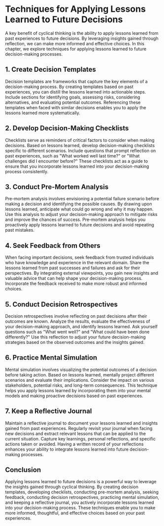 Techniques for Applying Lessons Learned to Future Decisions
=======================================================================

A key benefit of cyclical thinking is the ability to apply lessons learned from past experiences to future decisions. By leveraging insights gained through reflection, we can make more informed and effective choices. In this chapter, we explore techniques for applying lessons learned to future decision-making processes.

1\. Create Decision Templates
----------------------------

Decision templates are frameworks that capture the key elements of a decision-making process. By creating templates based on past experiences, you can distill the lessons learned into actionable steps. Include sections for identifying goals, assessing risks, considering alternatives, and evaluating potential outcomes. Referencing these templates when faced with similar decisions enables you to apply the lessons learned more systematically.

2\. Develop Decision-Making Checklists
-------------------------------------

Checklists serve as reminders of critical factors to consider when making decisions. Based on lessons learned, develop decision-making checklists specific to different scenarios. Include questions that prompt reflection on past experiences, such as "What worked well last time?" or "What challenges did I encounter before?" These checklists act as a guide to ensure that you incorporate lessons learned into your decision-making process consistently.

3\. Conduct Pre-Mortem Analysis
------------------------------

Pre-mortem analysis involves envisioning a potential failure scenario before making a decision and identifying the possible causes. By drawing upon lessons learned, anticipate what could go wrong and why it may happen. Use this analysis to adjust your decision-making approach to mitigate risks and improve the chances of success. Pre-mortem analysis helps you proactively apply lessons learned to future decisions and avoid repeating past mistakes.

4\. Seek Feedback from Others
----------------------------

When facing important decisions, seek feedback from trusted individuals who have knowledge and experience in the relevant domain. Share the lessons learned from past successes and failures and ask for their perspectives. By integrating external viewpoints, you gain new insights and valuable advice that can help shape your decision-making process. Incorporate the feedback received to make more robust and informed choices.

5\. Conduct Decision Retrospectives
----------------------------------

Decision retrospectives involve reflecting on past decisions after their outcomes are known. Analyze the results, evaluate the effectiveness of your decision-making approach, and identify lessons learned. Ask yourself questions such as "What went well?" and "What could have been done differently?" Use this reflection to adjust your future decision-making strategies based on the observed outcomes and the insights gained.

6\. Practice Mental Simulation
-----------------------------

Mental simulation involves visualizing the potential outcomes of a decision before taking action. Based on lessons learned, mentally project different scenarios and evaluate their implications. Consider the impact on various stakeholders, potential risks, and long-term consequences. This technique helps you apply lessons learned by incorporating them into your mental models and making proactive decisions based on past experiences.

7\. Keep a Reflective Journal
----------------------------

Maintain a reflective journal to document your lessons learned and insights gained from past experiences. Regularly revisit your journal when facing new decisions and extract relevant lessons that can be applied to the current situation. Capture key learnings, personal reflections, and specific actions taken or avoided. Having a written record of your reflections enhances your ability to integrate lessons learned into future decision-making processes.

Conclusion
----------

Applying lessons learned to future decisions is a powerful way to leverage the insights gained through cyclical thinking. By creating decision templates, developing checklists, conducting pre-mortem analysis, seeking feedback, conducting decision retrospectives, practicing mental simulation, and keeping a reflective journal, you actively incorporate lessons learned into your decision-making process. These techniques enable you to make more informed, thoughtful, and effective choices based on your past experiences.

